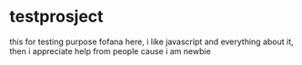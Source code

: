 # testprosject
this for testing purpose
fofana here, i like javascript and everything about it, then i appreciate help from people cause i am newbie
